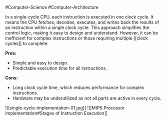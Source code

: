 #Computer-Science #Computer-Architecture 

In a single-cycle CPU, each instruction is executed in one clock cycle. It means the CPU fetches, decodes, executes, and writes back the results of an instruction within a single clock cycle. This approach simplifies the control logic, making it easy to design and understand. However, it can be inefficient for complex instructions or those requiring multiple [[clock cycles]] to complete.

**Pros:**
- Simple and easy to design.
- Predictable execution time for all instructions.

**Cons:**
- Long clock cycle time, which reduces performance for complex instructions.
- Hardware may be underutilized as not all parts are active in every cycle.

![[single-cycle-implementation-01.jpg]]
![[MIPS Processor Implementation#Stages of Instruction Execution]]